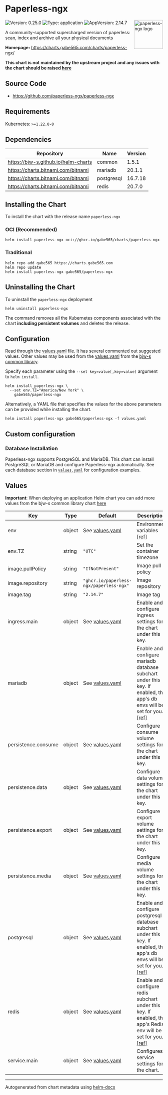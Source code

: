 # Paperless-ngx

<img src="https://raw.githubusercontent.com/paperless-ngx/paperless-ngx/b948750/src-ui/src/assets/logo-notext.svg" align="right" width="92" alt="paperless-ngx logo">

![Version: 0.25.0](https://img.shields.io/badge/Version-0.25.0-informational?style=flat)
![Type: application](https://img.shields.io/badge/Type-application-informational?style=flat)
![AppVersion: 2.14.7](https://img.shields.io/badge/AppVersion-2.14.7-informational?style=flat)

A community-supported supercharged version of paperless: scan, index and archive all your physical documents

**Homepage:** <https://charts.gabe565.com/charts/paperless-ngx/>

**This chart is not maintained by the upstream project and any issues with the chart should be raised
[here](https://github.com/gabe565/charts/issues/new?assignees=gabe565&labels=bug&template=bug_report.yaml&name=paperless-ngx&version=0.25.0)**

## Source Code

* <https://github.com/paperless-ngx/paperless-ngx>

## Requirements

Kubernetes: `>=1.22.0-0`

## Dependencies

| Repository | Name | Version |
|------------|------|---------|
| <https://bjw-s.github.io/helm-charts> | common | 1.5.1 |
| <https://charts.bitnami.com/bitnami> | mariadb | 20.1.1 |
| <https://charts.bitnami.com/bitnami> | postgresql | 16.7.18 |
| <https://charts.bitnami.com/bitnami> | redis | 20.7.0 |

## Installing the Chart

To install the chart with the release name `paperless-ngx`

### OCI (Recommended)

```console
helm install paperless-ngx oci://ghcr.io/gabe565/charts/paperless-ngx
```

### Traditional

```console
helm repo add gabe565 https://charts.gabe565.com
helm repo update
helm install paperless-ngx gabe565/paperless-ngx
```

## Uninstalling the Chart

To uninstall the `paperless-ngx` deployment

```console
helm uninstall paperless-ngx
```

The command removes all the Kubernetes components associated with the chart **including persistent volumes** and deletes the release.

## Configuration

Read through the [values.yaml](./values.yaml) file. It has several commented out suggested values.
Other values may be used from the [values.yaml](https://github.com/bjw-s/helm-charts/tree/a081de5/charts/library/common/values.yaml) from the [bjw-s common library](https://github.com/bjw-s/helm-charts/tree/a081de5/charts/library/common).

Specify each parameter using the `--set key=value[,key=value]` argument to `helm install`.

```console
helm install paperless-ngx \
  --set env.TZ="America/New York" \
    gabe565/paperless-ngx
```

Alternatively, a YAML file that specifies the values for the above parameters can be provided while installing the chart.

```console
helm install paperless-ngx gabe565/paperless-ngx -f values.yaml
```

## Custom configuration

### Database Installation

Paperless-ngx supports PostgreSQL and MariaDB.
This chart can install PostgreSQL or MariaDB and configure Paperless-ngx automatically.
See each database section in [`values.yaml`](./values.yaml) for configuration examples.

## Values

**Important**: When deploying an application Helm chart you can add more values from the bjw-s common library chart [here](https://github.com/bjw-s/helm-charts/tree/a081de5/charts/library/common)

| Key | Type | Default | Description |
|-----|------|---------|-------------|
| env | object | See [values.yaml](./values.yaml) | Environment variables [[ref]](https://docs.paperless-ngx.com/configuration/) |
| env.TZ | string | `"UTC"` | Set the container timezone |
| image.pullPolicy | string | `"IfNotPresent"` | Image pull policy |
| image.repository | string | `"ghcr.io/paperless-ngx/paperless-ngx"` | Image repository |
| image.tag | string | `"2.14.7"` | Image tag |
| ingress.main | object | See [values.yaml](./values.yaml) | Enable and configure ingress settings for the chart under this key. |
| mariadb | object | See [values.yaml](./values.yaml) | Enable and configure mariadb database subchart under this key.    If enabled, the app's db envs will be set for you.    [[ref]](https://github.com/bitnami/charts/tree/main/bitnami/mariadb) |
| persistence.consume | object | See [values.yaml](./values.yaml) | Configure consume volume settings for the chart under this key. |
| persistence.data | object | See [values.yaml](./values.yaml) | Configure data volume settings for the chart under this key. |
| persistence.export | object | See [values.yaml](./values.yaml) | Configure export volume settings for the chart under this key. |
| persistence.media | object | See [values.yaml](./values.yaml) | Configure media volume settings for the chart under this key. |
| postgresql | object | See [values.yaml](./values.yaml) | Enable and configure postgresql database subchart under this key.    If enabled, the app's db envs will be set for you.    [[ref]](https://github.com/bitnami/charts/tree/main/bitnami/postgresql) |
| redis | object | See [values.yaml](./values.yaml) | Enable and configure redis subchart under this key.    If enabled, the app's Redis env will be set for you.    [[ref]](https://github.com/bitnami/charts/tree/main/bitnami/redis) |
| service.main | object | See [values.yaml](./values.yaml) | Configures service settings for the chart. |

---
Autogenerated from chart metadata using [helm-docs](https://github.com/norwoodj/helm-docs)
